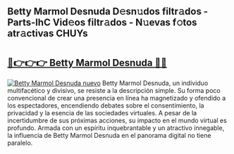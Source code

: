 ## Betty Marmol Desnuda D𝚎sn𝚞dos filtr𝚊dos - Parts-lhC Vid𝚎os filtr𝚊dos - N𝚞evas f𝚘tos atr𝚊ctivas CHUYs

# <h2><a href="http://mb6ov6a.tromn.icu/?c=Betty+Marmol+Desnuda">🔗👉👉👉 Betty Marmol Desnuda 🔗🔗</a></h2>

[![Betty Marmol Desnuda nuevo](https://i.imgur.com/pEAQMta.gif)](http://mb6ov6a.tromn.icu/?c=Betty+Marmol+Desnuda)
Betty Marmol Desnuda, un individuo multifacético y divisivo, se resiste a la descripción simple. Su forma poco convencional de crear una presencia en línea ha magnetizado y ofendido a los espectadores, encendiendo debates sobre el consentimiento, la privacidad y la esencia de las sociedades virtuales. A pesar de la incertidumbre de sus próximas acciones, su impacto en el mundo virtual es profundo. Armada con un espíritu inquebrantable y un atractivo innegable, la influencia de Betty Marmol Desnuda en el panorama digital no tiene paralelo.
